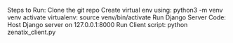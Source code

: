 Steps to Run:
Clone the git repo
Create virtual env using: python3 -m venv venv
activate virtualenv: source venv/bin/activate
Run Django Server Code: Host Django server on 127.0.0.1:8000
Run Client script: python zenatix_client.py